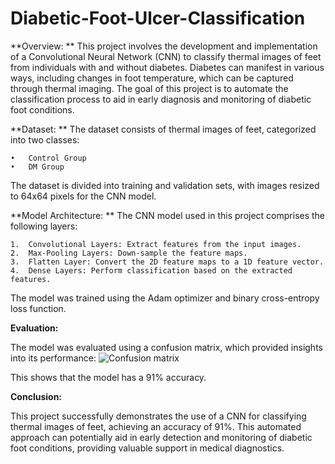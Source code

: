 # Diabetic-Foot-Ulcer-Classification

**Overview:
**
This project involves the development and implementation of a Convolutional Neural Network (CNN) to classify thermal images of feet from individuals with and without diabetes. Diabetes can manifest in various ways, including changes in foot temperature, which can be captured through thermal imaging. The goal of this project is to automate the classification process to aid in early diagnosis and monitoring of diabetic foot conditions.


**Dataset:
**
The dataset consists of thermal images of feet, categorized into two classes:

	•	Control Group
	•	DM Group

The dataset is divided into training and validation sets, with images resized to 64x64 pixels for the CNN model.


**Model Architecture:
**
The CNN model used in this project comprises the following layers:

	1.	Convolutional Layers: Extract features from the input images.
	2.	Max-Pooling Layers: Down-sample the feature maps.
	3.	Flatten Layer: Convert the 2D feature maps to a 1D feature vector.
	4.	Dense Layers: Perform classification based on the extracted features.

The model was trained using the Adam optimizer and binary cross-entropy loss function.

**Evaluation:**

The model was evaluated using a confusion matrix, which provided insights into its performance:
![Confusion matrix](https://github.com/user-attachments/assets/3bff3adb-2683-466b-b4ae-a947387c87a5)

This shows that the model has a 91% accuracy.


**Conclusion:**

This project successfully demonstrates the use of a CNN for classifying thermal images of feet, achieving an accuracy of 91%. This automated approach can potentially aid in early detection and monitoring of diabetic foot conditions, providing valuable support in medical diagnostics.
